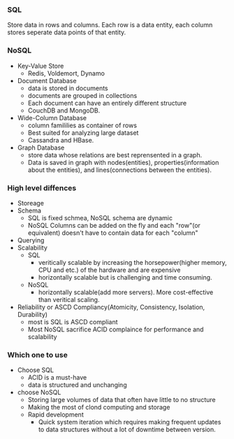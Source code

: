 ### SQL
Store data in rows and columns. Each row is a data entity, each column stores seperate data points of that entity.

### NoSQL
- Key-Value Store
  - Redis, Voldemort, Dynamo
- Document Database
  - data is stored in documents
  - documents are grouped in collections
  - Each document can have an entirely different structure
  - CouchDB and MongoDB.
- Wide-Column Database
  - column famililies as container of rows
  - Best suited for analyzing large dataset
  - Cassandra and HBase.
- Graph Database
  - store data whose relations are best reprensented in a graph. 
  - Data is saved in graph with nodes(entities), properties(information about the entities), and lines(connections between the entities). 

### High level diffences
- Storeage 
- Schema
  - SQL is fixed schmea, NoSQL schema are dynamic
  - NoSQL Columns can be added on the fly and each "row"(or equivalent) doesn't have to contain data for each "column"
- Querying
- Scalability
  - SQL 
    - veritically scalable by increasing the horsepower(higher memory, CPU and etc.) of the hardware and are expensive
    - horizontally scalable but is challenging and time consuming.
  - NoSQL
    - horizontally scalable(add more servers). More cost-effective than veritical scaling.
- Reliability or ASCD Compliancy(Atomicity, Consistency, Isolation, Durability)
  - most is SQL is ASCD compliant
  - Most NoSQL sacrifice ACID complaince for performance and scalability
  
### Which one to use
- Choose SQL
  - ACID is a must-have
  - data is structured and unchanging
- choose NoSQL
  - Storing large volumes of data that often have little to no structure
  - Making the most of clond computing and storage
  - Rapid development
     - Quick system iteration which requires making frequent updates to data structures without a lot of downtime between version. 
